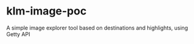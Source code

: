 # klm-image-poc

A simple image explorer tool based on destinations and highlights, using Getty API
